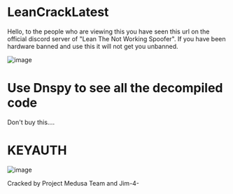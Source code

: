 # LeanCrackLatest



Hello, to the people who are viewing this you have seen this url on the official discord server of "Lean The Not Working Spoofer". If you have been hardware banned and use this it will not get you unbanned.


![image](https://user-images.githubusercontent.com/47867642/173070243-5285bace-54f9-43cc-b16c-83a4d8e69481.png)



# Use Dnspy to see all the decompiled code



Don't buy this....



# KEYAUTH
![image](https://user-images.githubusercontent.com/47867642/173070647-cbef830a-bcd8-4aa6-b9e1-21a3868fa7a0.png)




Cracked by Project Medusa Team and Jim-4-
